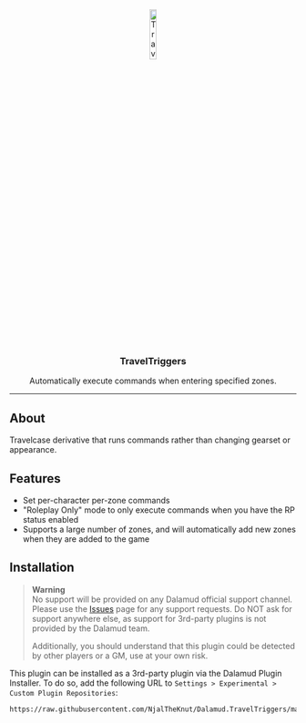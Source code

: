 <div align="center">

<img src="./.assets/icon.png" alt="Travelcase Logo" width="15%">
  
### TravelTriggers
Automatically execute commands when entering specified zones.
</div>

---

## About 
Travelcase derivative that runs commands rather than changing gearset or appearance.

## Features
- Set per-character per-zone commands
- "Roleplay Only" mode to only execute commands when you have the RP status enabled
- Supports a large number of zones, and will automatically add new zones when they are added to the game

## Installation
> **Warning**  
> No support will be provided on any Dalamud official support channel. Please use the [Issues](https://github.com/NjalTheKnut/Dalamud.TravelTriggers/issues) page for any support requests. Do NOT ask for support anywhere else, as support for 3rd-party plugins is not provided by the Dalamud team. 
> 
> Additionally, you should understand that this plugin could be detected by other players or a GM, use at your own risk.

This plugin can be installed as a 3rd-party plugin via the Dalamud Plugin Installer. To do so, add the following URL to `Settings > Experimental > Custom Plugin Repositories`:

```
https://raw.githubusercontent.com/NjalTheKnut/Dalamud.TravelTriggers/main/repo.json
```
